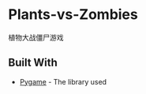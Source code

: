 # Plants-vs-Zombies

植物大战僵尸游戏

## Built With

* [Pygame](http://www.dropwizard.io/1.0.2/docs/) - The library used

